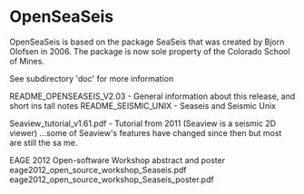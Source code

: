 # OpenSeaSeis

OpenSeaSeis is based on the package SeaSeis that was created by Bjorn Olofsen in 2006. The package is now sole property
of the Colorado School of Mines.


See subdirectory 'doc' for more information

README_OPENSEASEIS_V2.03 - General information about this release, and short ins
tall notes
README_SEISMIC_UNIX  - Seaseis and Seismic Unix

Seaview_tutorial_v1.61.pdf - Tutorial from 2011 (Seaview is a seismic 2D viewer)
 ...some of Seaview's features have changed since then but most are still the sa
me.

EAGE 2012 Open-software Workshop abstract and poster
  eage2012_open_source_workshop_Seaseis.pdf
  eage2012_open_source_workshop_Seaseis_poster.pdf
